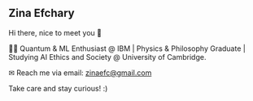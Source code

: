 ## Zina Efchary
Hi there, nice to meet you 👋

:technologist: Quantum & ML Enthusiast @ IBM | Physics & Philosophy Graduate | Studying AI Ethics and Society @ University of Cambridge.

✉ Reach me via email: zinaefc@gmail.com

Take care and stay curious! :)
<!--
**zinaefchary/zinaefchary** is a ✨ _special_ ✨ repository because its `README.md` (this file) appears on your GitHub profile.

Here are some ideas to get you started:

- 🔭 I’m currently working on ...
- 🌱 I’m currently learning ...
- 👯 I’m looking to collaborate on ...
- 🤔 I’m looking for help with ...
- 💬 Ask me about ...
- 📫 How to reach me: ...
- 😄 Pronouns: ...
- ⚡ Fun fact: ...
-->

